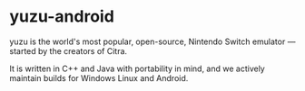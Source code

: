# yuzu-android
yuzu is the world's most popular, open-source, Nintendo Switch emulator — started by the creators of Citra.

It is written in C++ and Java with portability in mind, and we actively maintain builds for Windows Linux and Android.
